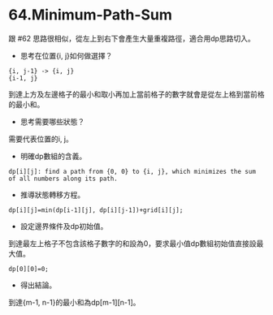 # 64.Minimum-Path-Sum

跟 #62 思路很相似，從左上到右下會產生大量重複路徑，適合用dp思路切入。

- 思考在位置{i, j}如何做選擇？

```
{i, j-1} -> {i, j}
{i-1, j} 
```

到達上方及左邊格子的最小和取小再加上當前格子的數字就會是從左上格到當前格的最小和。

- 思考需要哪些狀態？

需要代表位置的i, j。

- 明確dp數組的含義。

```
dp[i][j]: find a path from {0, 0} to {i, j}, which minimizes the sum of all numbers along its path.
```

- 推導狀態轉移方程。

```
dp[i][j]=min(dp[i-1][j], dp[i][j-1])+grid[i][j];
```

- 設定邊界條件及dp初始值。

到達最左上格子不包含該格子數字的和設為0，要求最小值dp數組初始值直接設最大值。

```
dp[0][0]=0;
```

- 得出結論。

到達{m-1, n-1}的最小和為dp[m-1][n-1]。
